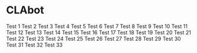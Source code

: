 # CLAbot
Test 1
Test 2
Test 3
Test 4
Test 5
Test 6
Test 7
Test 8
Test 9
Test 10
Test 11
Test 12
Test 13
Test 14
Test 15
Test 16
Test 17
Test 18
Test 19
Test 20
Test 21
Test 22
Test 23
Test 24
Test 25
Test 26
Test 27
Test 28
Test 29
Test 30
Test 31
Test 32
Test 33
